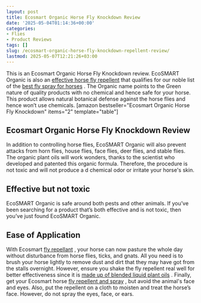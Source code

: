 ```yaml
---
layout: post
title: Ecosmart Organic Horse Fly Knockdown Review
date: '2025-05-04T01:14:36+00:00'
categories:
- Flies
- Product Reviews
tags: []
slug: /ecosmart-organic-horse-fly-knockdown-repellent-review/
lastmod: 2025-05-07T12:21:26+03:00
---
```


This is an Ecosmart Organic Horse Fly Knockdown review. EcoSMART Organic is also an
[effective horse fly repellent](https://livestockvetento.tamu.edu/horse-flydeer-fly-insecticides/)
that qualifies for our noble list of the
[best fly spray for horses](https://pestpolicy.com/best-fly-spray-for-horses/)
.
The Organic name points to the Green nature of quality products with no chemical and hence safe for your horse.
This product allows natural botanical defense against the horse flies and hence won’t use chemicals.
[amazon bestseller="Ecosmart Organic Horse Fly Knockdown" items="2" template="table"]
## Ecosmart Organic Horse Fly Knockdown Review
In addition to controlling horse flies, EcoSMART Organic will also prevent attacks from horn flies, house flies, face flies, deer flies, and stable flies.
The organic plant oils will work wonders, thanks to the scientist who developed and patented this organic formula. Therefore, the procedure is not toxic and will not produce a d chemical odor or irritate your horse's skin.
## Effective but not toxic
EcoSMART Organic is safe around both pests and other animals. If you’ve been searching for a product that’s both effective and is not toxic, then you’ve just found EcoSMART Organic.
## Ease of Application
With Ecosmart
[fly repellant](https://pestpolicy.com/espree-aloe-herbal-fly-repellent-horse-spray-review/)
, your horse can now pasture the whole day without disturbance from horse flies, ticks, and gnats. All you need is to brush your horse lightly to remove dust and dirt that they may have got from the stalls overnight.
However, ensure you shake the fly repellent real well for better effectiveness since it is
[made up of blended liquid plant oils](https://pestpolicy.com/tea-tree-oil-for-bed-bugs/)
.
Finally, get your Ecosmart horse
[fly repellent and spray](https://pestpolicy.com/pyranha-wipe-n-spray-fly-review/)
, but avoid the animal's face and eyes.
Also, put the repellent on a cloth to moisten and treat the horse’s face. However, do not spray the eyes, face, or ears.

